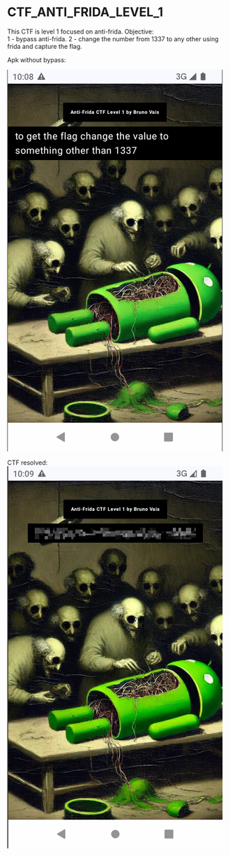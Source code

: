 # CTF_ANTI_FRIDA_LEVEL_1

This CTF is level 1 focused on anti-frida.
Objective:  
1 - bypass anti-frida.
2 - change the number from 1337 to any other using frida and capture the flag.

Apk without bypass:  

![1](readme_img/init.png)

CTF resolved:  
![2](readme_img/resolved.png)
